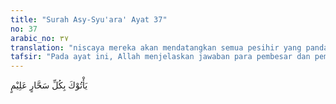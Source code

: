 ```yaml
---
title: "Surah Asy-Syu'ara' Ayat 37"
no: 37
arabic_no: ٣٧
translation: "niscaya mereka akan mendatangkan semua pesihir yang pandai kepadamu.” "
tafsir: "Pada ayat ini, Allah menjelaskan jawaban para pembesar dan pemuka kaum Fir'aun atas saran yang dimintanya. Mereka menyarankan agar urusan Musa dan saudaranya, Harun, ditunda karena mereka akan mengumpulkan semua ahli sihir ulung yang ada di negeri mereka. Para ahli sihir itu dikumpulkan dan diperintahkan supaya datang mengadakan pertandingan sihir dengan Musa. Pada hari dan tempat yang telah ditentukan, para ahli sihir itu harus memperlihatkan kelebihannya di hadapan Fir'aun dan Musa. Menurut mereka, pada saat itu kemenangan akan berada di pihak mereka sehingga rakyat kembali mendukungnya. Saran ini diterima baik oleh Fir'aun dan akan dilaksanakan pada waktunya. Sebagai imbalan, ia juga akan memenuhi segala tuntutan mereka."
---
```

يَأْتُوْكَ بِكُلِّ سَحَّارٍ عَلِيْمٍ 